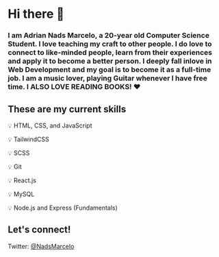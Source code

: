 # Hi there 👋

### I am Adrian Nads Marcelo, a 20-year old Computer Science Student. I love teaching my craft to other people. I do love to connect to like-minded people, learn from their experiences and apply it to become a better person. I deeply fall inlove in Web Development and my goal is to become it as a full-time job. I am a music lover, playing Guitar whenever I have free time. I ALSO LOVE READING BOOKS! ♥


## These are my current skills

💡 HTML, CSS, and JavaScript

💡 TailwindCSS

💡 SCSS

💡 Git

💡 React.js

💡 MySQL

💡 Node.js and Express (Fundamentals)

## Let's connect!

Twitter: [@NadsMarcelo](https://twitter.com/NadsMarcelo)
